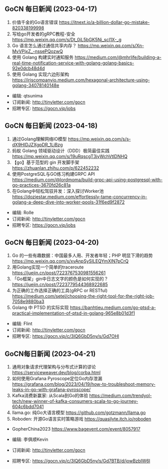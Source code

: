 ## GoCN 每日新闻 (2023-04-17)

1. 价值千金的Go语言错误 https://itnext.io/a-billion-dollar-go-mistake-820338199998
2. 写给go开发者的gRPC教程-安全 https://mp.weixin.qq.com/s/Dt_0iL5bGK5Nj_scI1X-_g
3. Go 语言怎么通过通信共享内存？ https://mp.weixin.qq.com/s/Xn-MvVPjxZ_-nssePQozwQ
4. 使用 Golang 构建实时通知服务 https://medium.com/@mhrlife/building-a-real-time-notification-service-with-golang-golang-basics-92e0dcb48d4d
5. 使用 Golang 实现六边形架构 https://iriscompanyio.medium.com/hexagonal-architecture-using-golang-34078140148e

- 编辑: qtsunima
- 订阅新闻: http://tinyletter.com/gocn
- 招聘专区: https://gocn.vip/jobs


## GoCN 每日新闻 (2023-04-18)

1. 通过Golang理解网络IO模型 https://mp.weixin.qq.com/s/s-dX9HIDJZXgpDR_1LjBzg
2. 蚂蚁 Golang 领域驱动设计（DDD）极简最佳实践 https://mp.weixin.qq.com/s/19uRqscgT3jyWchVtlDNHQ
3. 【go】基于范型的 gin 开发脚手架 https://zhuanlan.zhihu.com/p/622452232
4. 使用PostgreSQL与GO练习构建GRPC API https://medium.com/@lordmoma/build-grpc-api-using-postgresql-with-go-practices-3670fd26c81a
5. 在Golang中轻松驾驭并发：深入探讨Worker池 https://doziestar.medium.com/effortlessly-tame-concurrency-in-golang-a-deep-dive-into-worker-pools-31f6ed9f2872

- 编辑: Rolle
- 订阅新闻: http://tinyletter.com/gocn
- 招聘专区: https://gocn.vip/jobs

## GoCN 每日新闻 (2023-04-20)

1. Go 的一些有趣数据：中国最多人用、开发者年轻；PHP 明显下滑的趋势 https://mp.weixin.qq.com/s/xvAnpSySILEQYmXlN7pCrQ
2. 用Golang实现一个简单的traceroute https://juejin.cn/post/7223767530981556261
3. 「Go框架」gin中日志文字的颜色是如何实现的？ https://juejin.cn/post/7223779544368922685
4. 为正确的工作选择正确的工具(gRPC or RESTful) https://medium.com/setel/choosing-the-right-tool-for-the-right-job-7058e9880ba3
5. Golang 中 PTSD 的实际实现 https://banhtieu.medium.com/go-ptsd-a-practical-implementation-of-ptsd-in-golang-965e8b01d3f1

- 编辑: Flint
- 订阅新闻: http://tinyletter.com/gocn
- 招聘专区: https://gocn.vip/c/3lQ6GbD5ny/s/Gd7OHl

## GoCN每日新闻 (2023-04-21)

1. 通用对象请求代理架构与分布式计算的谬论 https://serviceweaver.dev/blog/corba.html
2. 如何使用Grafana Pyroscope定位Go内存泄漏 https://grafana.com/blog/2023/04/19/how-to-troubleshoot-memory-leaks-in-go-with-grafana-pyroscope/
3. Kafka消费新赢家: 从Scala到Go的体验 https://medium.com/trendyol-tech/new-winner-of-kafka-consumers-scala-to-go-journey-604c6bdd7041
4. llama.go: 纯Go大语言模型 https://github.com/gotzmann/llama.go
5. Roboden: 开源Go语言实时策略游戏 https://quasilyte.itch.io/roboden

* GopherChina2023 https://www.bagevent.com/event/8057917

* 编辑: 李俱顺Kevin
* 订阅新闻: http://tinyletter.com/gocn 
* 招聘专区: https://gocn.vip/c/3lQ6GbD5ny/s/Gd7BTB/d/jowBzbIW6l
